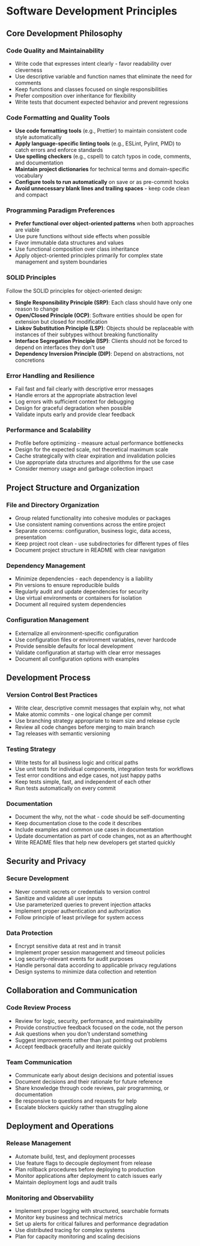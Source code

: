 # Software Development Principles

## Core Development Philosophy

### Code Quality and Maintainability

- Write code that expresses intent clearly - favor readability over cleverness
- Use descriptive variable and function names that eliminate the need for comments
- Keep functions and classes focused on single responsibilities
- Prefer composition over inheritance for flexibility
- Write tests that document expected behavior and prevent regressions

### Code Formatting and Quality Tools

- **Use code formatting tools** (e.g., Prettier) to maintain consistent code style automatically
- **Apply language-specific linting tools** (e.g., ESLint, Pylint, PMD) to catch errors and enforce standards
- **Use spelling checkers** (e.g., cspell) to catch typos in code, comments, and documentation
- **Maintain project dictionaries** for technical terms and domain-specific vocabulary
- **Configure tools to run automatically** on save or as pre-commit hooks
- **Avoid unnecessary blank lines and trailing spaces** - keep code clean and compact

### Programming Paradigm Preferences

- **Prefer functional over object-oriented patterns** when both approaches are viable
- Use pure functions without side effects when possible
- Favor immutable data structures and values
- Use functional composition over class inheritance
- Apply object-oriented principles primarily for complex state management and system boundaries

### SOLID Principles

Follow the SOLID principles for object-oriented design:

- **Single Responsibility Principle (SRP)**: Each class should have only one reason to change
- **Open/Closed Principle (OCP)**: Software entities should be open for extension but closed for modification
- **Liskov Substitution Principle (LSP)**: Objects should be replaceable with instances of their subtypes without breaking functionality
- **Interface Segregation Principle (ISP)**: Clients should not be forced to depend on interfaces they don't use
- **Dependency Inversion Principle (DIP)**: Depend on abstractions, not concretions

### Error Handling and Resilience

- Fail fast and fail clearly with descriptive error messages
- Handle errors at the appropriate abstraction level
- Log errors with sufficient context for debugging
- Design for graceful degradation when possible
- Validate inputs early and provide clear feedback

### Performance and Scalability

- Profile before optimizing - measure actual performance bottlenecks
- Design for the expected scale, not theoretical maximum scale
- Cache strategically with clear expiration and invalidation policies
- Use appropriate data structures and algorithms for the use case
- Consider memory usage and garbage collection impact

## Project Structure and Organization

### File and Directory Organization

- Group related functionality into cohesive modules or packages
- Use consistent naming conventions across the entire project
- Separate concerns: configuration, business logic, data access, presentation
- Keep project root clean - use subdirectories for different types of files
- Document project structure in README with clear navigation

### Dependency Management

- Minimize dependencies - each dependency is a liability
- Pin versions to ensure reproducible builds
- Regularly audit and update dependencies for security
- Use virtual environments or containers for isolation
- Document all required system dependencies

### Configuration Management

- Externalize all environment-specific configuration
- Use configuration files or environment variables, never hardcode
- Provide sensible defaults for local development
- Validate configuration at startup with clear error messages
- Document all configuration options with examples

## Development Process

### Version Control Best Practices

- Write clear, descriptive commit messages that explain why, not what
- Make atomic commits - one logical change per commit
- Use branching strategy appropriate to team size and release cycle
- Review all code changes before merging to main branch
- Tag releases with semantic versioning

### Testing Strategy

- Write tests for all business logic and critical paths
- Use unit tests for individual components, integration tests for workflows
- Test error conditions and edge cases, not just happy paths
- Keep tests simple, fast, and independent of each other
- Run tests automatically on every commit

### Documentation

- Document the why, not the what - code should be self-documenting
- Keep documentation close to the code it describes
- Include examples and common use cases in documentation
- Update documentation as part of code changes, not as an afterthought
- Write README files that help new developers get started quickly

## Security and Privacy

### Secure Development

- Never commit secrets or credentials to version control
- Sanitize and validate all user inputs
- Use parameterized queries to prevent injection attacks
- Implement proper authentication and authorization
- Follow principle of least privilege for system access

### Data Protection

- Encrypt sensitive data at rest and in transit
- Implement proper session management and timeout policies
- Log security-relevant events for audit purposes
- Handle personal data according to applicable privacy regulations
- Design systems to minimize data collection and retention

## Collaboration and Communication

### Code Review Process

- Review for logic, security, performance, and maintainability
- Provide constructive feedback focused on the code, not the person
- Ask questions when you don't understand something
- Suggest improvements rather than just pointing out problems
- Accept feedback gracefully and iterate quickly

### Team Communication

- Communicate early about design decisions and potential issues
- Document decisions and their rationale for future reference
- Share knowledge through code reviews, pair programming, or documentation
- Be responsive to questions and requests for help
- Escalate blockers quickly rather than struggling alone

## Deployment and Operations

### Release Management

- Automate build, test, and deployment processes
- Use feature flags to decouple deployment from release
- Plan rollback procedures before deploying to production
- Monitor applications after deployment to catch issues early
- Maintain deployment logs and audit trails

### Monitoring and Observability

- Implement proper logging with structured, searchable formats
- Monitor key business and technical metrics
- Set up alerts for critical failures and performance degradation
- Use distributed tracing for complex systems
- Plan for capacity monitoring and scaling decisions
